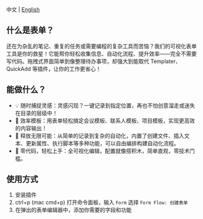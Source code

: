 中文 | [English](https://github.com/vran-dev/obsidian-form-flow/blob/master/README.md)

## 什么是表单？

还在为杂乱的笔记、重复的任务或需要编程的复杂工具而苦恼？我们的可视化表单工具是你的救星！它能帮你轻松收集信息、自动化流程、提升效率——完全不需要写代码。拖拽式界面简单到像整理待办事项，却强大到能取代 Templater、QuickAdd 等插件，让你的工作更省心！

## 能做什么？

- 💡 随时捕捉灵感：灵感闪现？一键记录到指定位置，再也不怕创意溜走或迷失在目录的层级中！
- 🚀 效率模板：用表单轻松搞定会议模板、联系人模板、项目模板，实现更高效的内容输出！
- 🛫 释放无限可能：从简单的记录到复杂的自动化，内置了创建文件、插入文本、更新属性、执行脚本等多种功能，可以自由编排构建自动化流程。
- 🚢 零代码，轻松上手：全可视化编辑，配置就像搭积木，简单直观，零技术门槛。

## 使用方式

1. 安装插件
2.  ctrl+p (mac cmd+p) 打开命令面板，输入 `Form` 选择 `Form Flow: 创建表单`
3. 在弹出的表单编辑器中，添加你需要的字段和功能